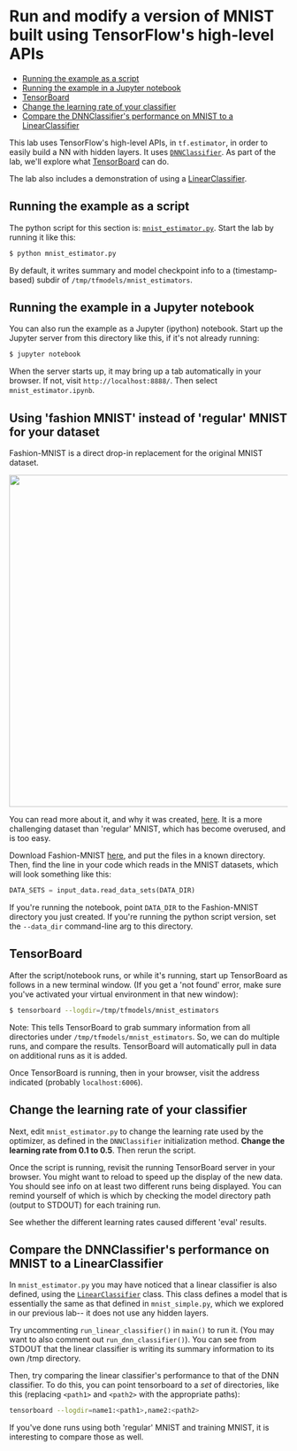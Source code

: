 
# Run and modify a version of MNIST built using TensorFlow's high-level APIs

  - [Running the example as a script](#running-the-example-as-a-script)
  - [Running the example in a Jupyter notebook](#running-the-example-in-a-jupyter-notebook)
  - [TensorBoard](#tensorboard)
  - [Change the learning rate of your classifier](#change-the-learning-rate-of-your-classifier)
  - [Compare the DNNClassifier's performance on MNIST to a LinearClassifier](#compare-the-dnnclassifiers-performance-on-mnist-to-a-linearclassifier)

This lab uses TensorFlow's high-level APIs, in `tf.estimator`, in order to easily build a NN with hidden layers. It uses [`DNNClassifier`](https://www.tensorflow.org/api_docs/python/tf/estimator/DNNClassifier).
As part of the lab, we'll explore what [TensorBoard](https://www.tensorflow.org/get_started/summaries_and_tensorboard) can do.

The lab also includes a demonstration of using a [LinearClassifier](https://www.tensorflow.org/api_docs/python/tf/estimator/LinearClassifier).

## Running the example as a script

The python script for this section is: [`mnist_estimator.py`](./mnist_estimator.py).
Start the lab by running it like this:

```sh
$ python mnist_estimator.py
```

By default, it writes summary and model checkpoint info to a (timestamp-based) subdir
of `/tmp/tfmodels/mnist_estimators`.

## Running the example in a Jupyter notebook

You can also run the example as a Jupyter (ipython) notebook.
Start up the Jupyter server from this directory like this, if it's not already running:

```sh
$ jupyter notebook
```

When the server starts up, it may bring up a tab automatically in your browser. If not, visit
`http://localhost:8888/`.  Then select `mnist_estimator.ipynb`.

## Using 'fashion MNIST' instead of 'regular' MNIST for your dataset

Fashion-MNIST is a direct drop-in replacement for the original MNIST dataset.

<img src="https://github.com/zalandoresearch/fashion-mnist/blob/master/doc/img/fashion-mnist-sprite.png" width=600 />

You can read more about it, and why it was created, [here](https://github.com/zalandoresearch/fashion-mnist). It is a more challenging dataset than 'regular' MNIST, which has become overused, and is too easy.

Download Fashion-MNIST [here](https://github.com/zalandoresearch/fashion-mnist#get-the-data), and put the files in a known directory. Then, find the line in your code which reads in the MNIST datasets, which will look something like this:

```python
DATA_SETS = input_data.read_data_sets(DATA_DIR)
```

If you're running the notebook, point `DATA_DIR` to the Fashion-MNIST directory you just created. If you're running the python script version, set the `--data_dir` command-line arg to this directory.

## TensorBoard

After the script/notebook runs, or while it's running, start up TensorBoard as follows in a new terminal window. (If you get a 'not found' error, make sure you've activated your virtual environment in that new window):

```sh
$ tensorboard --logdir=/tmp/tfmodels/mnist_estimators
```

Note: This tells TensorBoard to grab summary information from all directories under `/tmp/tfmodels/mnist_estimators`.  So, we can do multiple runs, and compare the results. TensorBoard will automatically pull in data on additional runs as it is added.

Once TensorBoard is running, then in your browser, visit the address indicated (probably `localhost:6006`).

## Change the learning rate of your classifier

Next, edit `mnist_estimator.py` to change the learning rate used by the optimizer, as defined in the
`DNNClassifier` initialization method. **Change the learning rate from 0.1 to 0.5**.
Then rerun the script.

Once the script is running, revisit the running TensorBoard server in your browser. You might want to reload to speed up the display of the new data.  You should see info on at least two different runs being displayed.
You can remind yourself of which is which by checking the model directory path (output to STDOUT) for each training run.

See whether the different learning rates caused different 'eval' results.

## Compare the DNNClassifier's performance on MNIST to a LinearClassifier

In `mnist_estimator.py` you may have noticed that a linear classifier is also defined, using the
[`LinearClassifier`](https://www.tensorflow.org/api_docs/python/tf/estimator/LinearClassifier) class.  This class defines a model that is essentially the same as that defined in
`mnist_simple.py`, which we explored in our previous lab-- it does not use any hidden layers.

Try uncommenting `run_linear_classifier()` in `main()` to run it. (You may want to also comment out
`run_dnn_classifier()`).  You can see from STDOUT that the linear classifier is writing its summary information to its own /tmp directory.

Then, try comparing the linear classifier's performance to that of the DNN classifier.
To do this, you can point tensorboard to a *set* of directories, like this (replacing `<path1>` and `<path2>` with the appropriate paths):

```sh
tensorboard --logdir=name1:<path1>,name2:<path2>
```

If you've done runs using both 'regular' MNIST and training MNIST, it is interesting to compare those as well.



